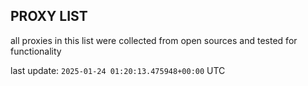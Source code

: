 ## PROXY LIST

all proxies in this list were collected from open sources and tested for functionality

last update: `2025-01-24 01:20:13.475948+00:00` UTC
